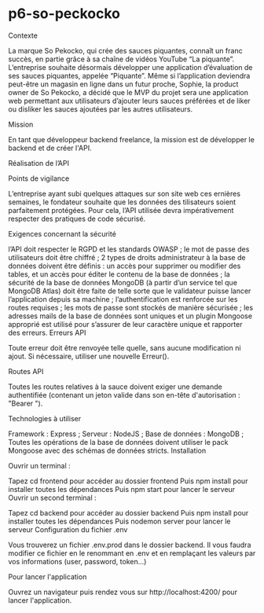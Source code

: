 # p6-so-peckocko

Contexte

La marque So Pekocko, qui crée des sauces piquantes, connaît un franc succès, en partie grâce à sa chaîne de vidéos YouTube “La piquante”. L’entreprise souhaite désormais développer une application d’évaluation de ses sauces piquantes, appelée “Piquante”. Même si l’application deviendra peut-être un magasin en ligne dans un futur proche, Sophie, la product owner de So Pekocko, a décidé que le MVP du projet sera une application web permettant aux utilisateurs d’ajouter leurs sauces préférées et de liker ou disliker les sauces ajoutées par les autres utilisateurs.

Mission

En tant que développeur backend freelance, la mission est de développer le backend et de créer l'API.

Réalisation de l’API

Points de vigilance

L’entreprise ayant subi quelques attaques sur son site web ces ernières semaines, le fondateur souhaite que les données des tilisateurs soient parfaitement protégées. Pour cela, l’API utilisée devra impérativement respecter des pratiques de code sécurisé.

Exigences concernant la sécurité

l’API doit respecter le RGPD et les standards OWASP ;
le mot de passe des utilisateurs doit être chiffré ;
2 types de droits administrateur à la base de données doivent être définis : un accès pour supprimer ou modifier des tables, et un accès pour éditer le contenu de la base de données ;
la sécurité de la base de données MongoDB (à partir d’un service tel que MongoDB Atlas) doit être faite de telle sorte que le validateur puisse lancer l’application depuis sa machine ;
l’authentification est renforcée sur les routes requises ;
les mots de passe sont stockés de manière sécurisée ;
les adresses mails de la base de données sont uniques et un plugin Mongoose approprié est utilisé pour s’assurer de leur caractère unique et rapporter des erreurs.
Erreurs API

Toute erreur doit être renvoyée telle quelle, sans aucune modification ni ajout. Si nécessaire, utiliser une nouvelle Erreur().

Routes API

Toutes les routes relatives à la sauce doivent exiger une demande authentifiée (contenant un jeton valide dans son en-tête d'autorisation : "Bearer ").

Technologies à utiliser

Framework : Express ;
Serveur : NodeJS ;
Base de données : MongoDB ;
Toutes les opérations de la base de données doivent utiliser le pack Mongoose avec des schémas de données stricts.
Installation

Ouvrir un terminal :

Tapez cd frontend pour accéder au dossier frontend
Puis npm install pour installer toutes les dépendances
Puis npm start pour lancer le serveur
Ouvrir un second terminal :

Tapez cd backend pour accéder au dossier backend
Puis npm install pour installer toutes les dépendances
Puis nodemon server pour lancer le serveur
Configuration du fichier .env

Vous trouverez un fichier .env.prod dans le dossier backend. Il vous faudra modifier ce fichier en le renommant en .env et en remplaçant les valeurs par vos informations (user, password, token...)

Pour lancer l'application

Ouvrez un navigateur puis rendez vous sur http://localhost:4200/ pour lancer l'application.
